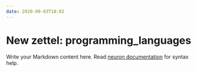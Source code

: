 ```yaml
---
date: 2020-09-03T18:02
---
```


# New zettel: programming_languages

Write your Markdown content here. Read [neuron documentation](https://neuron.zettel.page/2011404.html) for syntax help.

